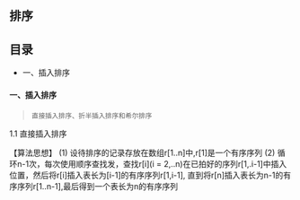 ## 排序

## 目录
- 一、插入排序

#### 一、插入排序
> `直接插入排序、折半插入排序和希尔排序`

1.1 直接插入排序

【算法思想】
(1) 设待排序的记录存放在数组r[1..n]中,r[1]是一个有序序列
(2) 循环n-1次，每次使用顺序查找发，查找r[i](i = 2,..n)在已拍好的序列r[1,.i-1]中插入位置，然后将r[i]插入表长为[i-1]的有序序列r[1,i-1], 直到将r[n]插入表长为n-1的有序序列r[1..n-1],最后得到一个表长为n的有序序列

